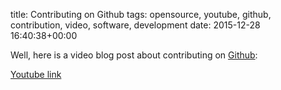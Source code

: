 title: Contributing on Github
tags: opensource, youtube, github, contribution, video, software, development
date: 2015-12-28 16:40:38+00:00

Well, here is a video blog post about contributing on [Github](https://github.com):

[Youtube link][youtube-link]

[youtube-link]: https://youtu.be/eHOoCXy32Zc
